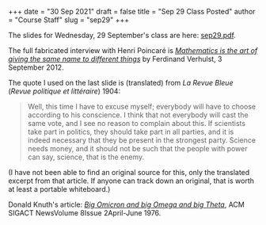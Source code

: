 +++
date = "30 Sep 2021"
draft = false
title = "Sep 29 Class Posted"
author = "Course Staff"
slug = "sep29"
+++

The slides for Wednesday, 29 September's class are here:
[sep29.pdf](https://www.dropbox.com/s/v0xap2g8wnr6h1o/cs3102f21-sep29-inked.pdf?dl=0).

The full fabricated interview with Henri Poincaré is [_Mathematics is the art of
giving the same name to different things_](http://www.nieuwarchief.nl/serie5/pdf/naw5-2012-13-3-154.pdf) by Ferdinand Verhulst, 3 September 2012.

The quote I used on the last slide is (translated) from _La Revue Bleue_ (_Revue politique et littéraire_) 1904: 

> Well, this time I have to excuse myself; everybody will have to choose according to his conscience. I think that not everybody will cast the same vote, and I see no reason to complain about this. If scientists take part in politics, they should take part in all parties, and it is indeed necessary that they be present in the strongest party. Science needs money, and it should not be such that the people with power can say, science, that is the enemy.

(I have not been able to find an original source for this, only the
translated excerpt from that article. If anyone can track down an
original, that is worth at least a portable whiteboard.)

Donald Knuth's article: [_Big Omicron and big Omega and big Theta_](docs/knuth_big_omicron.pdf), ACM SIGACT NewsVolume 8Issue 2April-June 1976.
